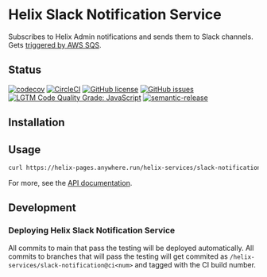 # Helix Slack Notification Service

Subscribes to Helix Admin notifications and sends them to Slack channels. Gets [triggered by AWS SQS](https://docs.aws.amazon.com/lambda/latest/dg/with-sqs.html).

## Status
[![codecov](https://img.shields.io/codecov/c/github/adobe/helix-slack-notification.svg)](https://codecov.io/gh/adobe/helix-slack-notification)
[![CircleCI](https://img.shields.io/circleci/project/github/adobe/helix-slack-notification.svg)](https://circleci.com/gh/adobe/helix-slack-notification)
[![GitHub license](https://img.shields.io/github/license/adobe/helix-slack-notification.svg)](https://github.com/adobe/helix-slack-notification/blob/main/LICENSE.txt)
[![GitHub issues](https://img.shields.io/github/issues/adobe/helix-slack-notification.svg)](https://github.com/adobe/helix-slack-notification/issues)
[![LGTM Code Quality Grade: JavaScript](https://img.shields.io/lgtm/grade/javascript/g/adobe/helix-slack-notification.svg?logo=lgtm&logoWidth=18)](https://lgtm.com/projects/g/adobe/helix-slack-notification)
[![semantic-release](https://img.shields.io/badge/%20%20%F0%9F%93%A6%F0%9F%9A%80-semantic--release-e10079.svg)](https://github.com/semantic-release/semantic-release)

## Installation

## Usage

```bash
curl https://helix-pages.anywhere.run/helix-services/slack-notification@v1
```

For more, see the [API documentation](docs/API.md).

## Development

### Deploying Helix Slack Notification Service

All commits to main that pass the testing will be deployed automatically. All commits to branches that will pass the testing will get commited as `/helix-services/slack-notification@ci<num>` and tagged with the CI build number.
